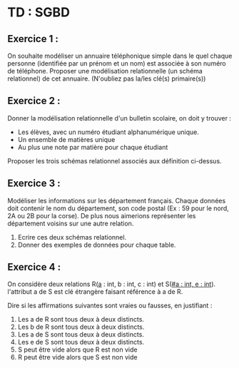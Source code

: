 # TD : SGBD

## Exercice 1 :

On souhaite modéliser un annuaire téléphonique simple dans le quel chaque personne (identifiée par un prénom et un nom) est associée à son numéro de téléphone. Proposer une modélisation relationnelle (un schéma relationnel) de cet annuaire. (N'oubliez pas la/les clé(s) primaire(s))

## Exercice 2 :

Donner la modélisation relationnelle d'un bulletin scolaire, on doit y trouver :

- Les élèves, avec un numéro étudiant alphanumérique unique.
- Un ensemble de matières unique
- Au plus une note par matière pour chaque étudiant

Proposer les trois schémas relationnel associés aux définition ci-dessus.

## Exercice 3 :

Modéliser les informations sur les département français. Chaque données doit contenir le nom du département, son code postal (Ex : 59 pour le nord, 2A ou 2B pour la corse). De plus nous aimerions représenter les département voisins sur une autre relation.

1. Ecrire ces deux schémas relationnel. 
2. Donner des exemples de données pour chaque table.

## Exercice 4 :

On considère deux relations R(<u>a</u> : int, b : int, c : int) et S(<u>#a : int, e : int</u>). l'attribut a de S est clé étrangère faisant référence à a de R.

Dire si les affirmations suivantes sont vraies ou fausses, en justifiant :

1. Les a de R sont tous deux à deux distincts.
2. Les b de R sont tous deux à deux distincts.
3. Les a de S sont tous deux à deux distincts.
4. Les e de S sont tous deux à deux distincts.
5. S peut être vide alors que R est non vide
6. R peut être vide alors que S est non vide